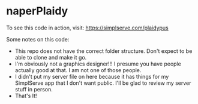 # naperPlaidy
To see this code in action, visit:
https://simplserve.com/plaidypus

Some notes on this code:

* This repo does not have the correct folder structure. Don't expect to be able to clone and make it go.
* I'm obviously not a graphics designer!!! I presume you have people actually good at that. I am not one of those people.
* I didn't put my server file on here because it has things for my SimplServe app that I don't want public. I'll be glad to review my server stuff in person.
* That's It!
